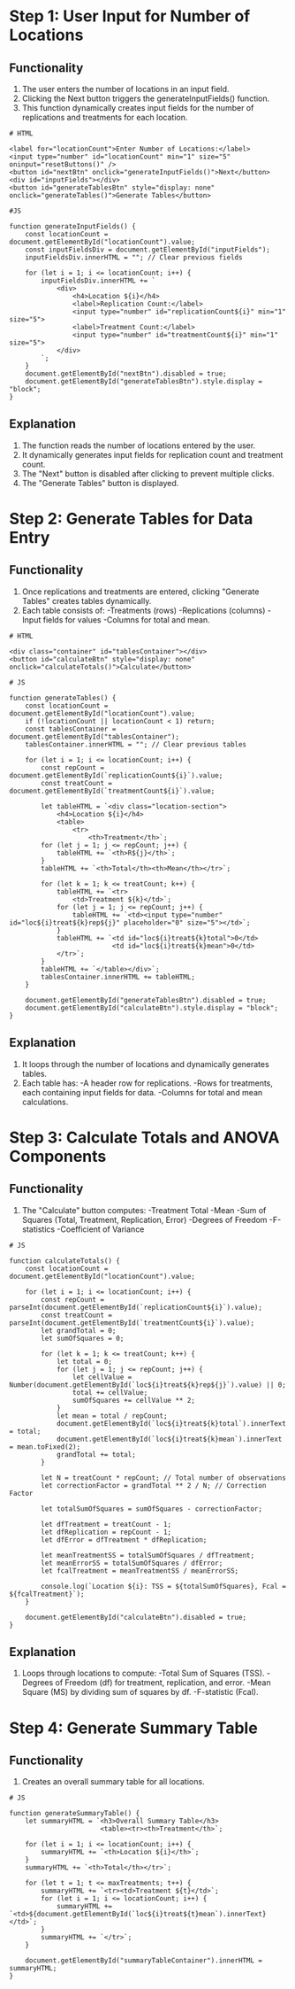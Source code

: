 # Step 1: User Input for Number of Locations
## Functionality
1. The user enters the number of locations in an input field.
2. Clicking the Next button triggers the generateInputFields() function.
3. This function dynamically creates input fields for the number of replications and treatments for each location.
```
# HTML

<label for="locationCount">Enter Number of Locations:</label>
<input type="number" id="locationCount" min="1" size="5" oninput="resetButtons()" />
<button id="nextBtn" onclick="generateInputFields()">Next</button>
<div id="inputFields"></div>
<button id="generateTablesBtn" style="display: none" onclick="generateTables()">Generate Tables</button>

```
```
#JS

function generateInputFields() {
    const locationCount = document.getElementById("locationCount").value;
    const inputFieldsDiv = document.getElementById("inputFields");
    inputFieldsDiv.innerHTML = ""; // Clear previous fields

    for (let i = 1; i <= locationCount; i++) {
        inputFieldsDiv.innerHTML += `
            <div>
                <h4>Location ${i}</h4>
                <label>Replication Count:</label>
                <input type="number" id="replicationCount${i}" min="1" size="5">
                <label>Treatment Count:</label>
                <input type="number" id="treatmentCount${i}" min="1" size="5">
            </div>
        `;
    }
    document.getElementById("nextBtn").disabled = true;
    document.getElementById("generateTablesBtn").style.display = "block";
}
```
## Explanation
1. The function reads the number of locations entered by the user.
2. It dynamically generates input fields for replication count and treatment count.
3. The "Next" button is disabled after clicking to prevent multiple clicks.
4. The "Generate Tables" button is displayed.

# Step 2: Generate Tables for Data Entry
## Functionality
1. Once replications and treatments are entered, clicking "Generate Tables" creates tables dynamically.
2. Each table consists of:
    -Treatments (rows)
    -Replications (columns)
    -Input fields for values
    -Columns for total and mean.

```
# HTML

<div class="container" id="tablesContainer"></div>
<button id="calculateBtn" style="display: none" onclick="calculateTotals()">Calculate</button>
```
```
# JS

function generateTables() {
    const locationCount = document.getElementById("locationCount").value;
    if (!locationCount || locationCount < 1) return;
    const tablesContainer = document.getElementById("tablesContainer");
    tablesContainer.innerHTML = ""; // Clear previous tables

    for (let i = 1; i <= locationCount; i++) {
        const repCount = document.getElementById(`replicationCount${i}`).value;
        const treatCount = document.getElementById(`treatmentCount${i}`).value;

        let tableHTML = `<div class="location-section">
            <h4>Location ${i}</h4>
            <table>
                <tr>
                    <th>Treatment</th>`;
        for (let j = 1; j <= repCount; j++) {
            tableHTML += `<th>R${j}</th>`;
        }
        tableHTML += `<th>Total</th><th>Mean</th></tr>`;

        for (let k = 1; k <= treatCount; k++) {
            tableHTML += `<tr>
                <td>Treatment ${k}</td>`;
            for (let j = 1; j <= repCount; j++) {
                tableHTML += `<td><input type="number" id="loc${i}treat${k}rep${j}" placeholder="0" size="5"></td>`;
            }
            tableHTML += `<td id="loc${i}treat${k}total">0</td>
                          <td id="loc${i}treat${k}mean">0</td>
            </tr>`;
        }
        tableHTML += `</table></div>`;
        tablesContainer.innerHTML += tableHTML;
    }

    document.getElementById("generateTablesBtn").disabled = true;
    document.getElementById("calculateBtn").style.display = "block";
}
```
## Explanation
1. It loops through the number of locations and dynamically generates tables.
2. Each table has:
    -A header row for replications.
    -Rows for treatments, each containing input fields for data.
    -Columns for total and mean calculations.

# Step 3: Calculate Totals and ANOVA Components

## Functionality
1. The "Calculate" button computes:
    -Treatment Total
    -Mean
    -Sum of Squares (Total, Treatment, Replication, Error)
    -Degrees of Freedom
    -F-statistics
    -Coefficient of Variance

```
# JS

function calculateTotals() {
    const locationCount = document.getElementById("locationCount").value;

    for (let i = 1; i <= locationCount; i++) {
        const repCount = parseInt(document.getElementById(`replicationCount${i}`).value);
        const treatCount = parseInt(document.getElementById(`treatmentCount${i}`).value);
        let grandTotal = 0;
        let sumOfSquares = 0;

        for (let k = 1; k <= treatCount; k++) {
            let total = 0;
            for (let j = 1; j <= repCount; j++) {
                let cellValue = Number(document.getElementById(`loc${i}treat${k}rep${j}`).value) || 0;
                total += cellValue;
                sumOfSquares += cellValue ** 2;
            }
            let mean = total / repCount;
            document.getElementById(`loc${i}treat${k}total`).innerText = total;
            document.getElementById(`loc${i}treat${k}mean`).innerText = mean.toFixed(2);
            grandTotal += total;
        }

        let N = treatCount * repCount; // Total number of observations
        let correctionFactor = grandTotal ** 2 / N; // Correction Factor

        let totalSumOfSquares = sumOfSquares - correctionFactor;

        let dfTreatment = treatCount - 1;
        let dfReplication = repCount - 1;
        let dfError = dfTreatment * dfReplication;

        let meanTreatmentSS = totalSumOfSquares / dfTreatment;
        let meanErrorSS = totalSumOfSquares / dfError;
        let fcalTreatment = meanTreatmentSS / meanErrorSS;

        console.log(`Location ${i}: TSS = ${totalSumOfSquares}, Fcal = ${fcalTreatment}`);
    }

    document.getElementById("calculateBtn").disabled = true;
}
```
## Explanation
1. Loops through locations to compute:
    -Total Sum of Squares (TSS).
    -Degrees of Freedom (df) for treatment, replication, and error.
    -Mean Square (MS) by dividing sum of squares by df.
    -F-statistic (Fcal).

# Step 4: Generate Summary Table

## Functionality
1. Creates an overall summary table for all locations.

```
# JS

function generateSummaryTable() {
    let summaryHTML = `<h3>Overall Summary Table</h3>
                       <table><tr><th>Treatment</th>`;

    for (let i = 1; i <= locationCount; i++) {
        summaryHTML += `<th>Location ${i}</th>`;
    }
    summaryHTML += `<th>Total</th></tr>`;

    for (let t = 1; t <= maxTreatments; t++) {
        summaryHTML += `<tr><td>Treatment ${t}</td>`;
        for (let i = 1; i <= locationCount; i++) {
            summaryHTML += `<td>${document.getElementById(`loc${i}treat${t}mean`).innerText}</td>`;
        }
        summaryHTML += `</tr>`;
    }

    document.getElementById("summaryTableContainer").innerHTML = summaryHTML;
}
```
